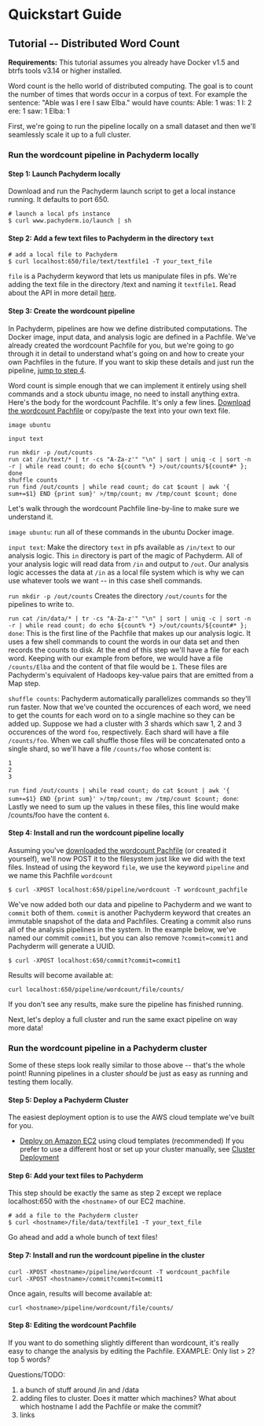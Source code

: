 # Quickstart Guide
## Tutorial -- Distributed Word Count
__Requirements:__ This tutorial assumes you already have Docker v1.5 and btrfs tools v3.14 or higher installed.

Word count is the hello world of distributed computing. The goal is to count the number of times that words occur in a corpus of text. For example the sentence: "Able was I ere I saw Elba." would have counts:
Able: 1
was: 1
I: 2
ere: 1
saw: 1
Elba: 1

First, we're going to run the pipeline locally on a small dataset and then we'll seamlessly scale it up to a full cluster.
### Run the wordcount pipeline in Pachyderm locally
#### Step 1: Launch Pachyderm locally
Download and run the Pachyderm launch script to get a local instance running. It defaults to port 650.
```shell
# launch a local pfs instance
$ curl www.pachyderm.io/launch | sh
```
#### Step 2: Add a few text files to Pachyderm in the directory `text`
```shell
# add a local file to Pachyderm
$ curl localhost:650/file/text/textfile1 -T your_text_file
```
`file` is a Pachyderm keyword that lets us manipulate files in pfs. We're adding the text file in the directory /text and naming it `textfile1`. Read about the API in more detail [here](https://github.com/pachyderm/pfs/#the-pachyderm-http-api).

#### Step 3: Create the wordcount pipeline
In Pachyderm, pipelines are how we define distributed computations. The Docker image, input data, and analysis logic are defined in a Pachfile. We've already created the wordcount Pachfile for you, but we're going to go through it in detail to understand what's going on and how to create your own Pachfiles in the future. If you want to skip these details and just run the pipeline, [jump to step 4]().

Word count is simple enough that we can implement it entirely using shell commands and a stock ubuntu image, no need to install anything extra. Here's the body for the wordcount Pachfile. It's only a few lines. [Download the wordcount Pachfile]() or copy/paste the text into your own text file.  

```shell
image ubuntu

input text

run mkdir -p /out/counts
run cat /in/text/* | tr -cs "A-Za-z'" "\n" | sort | uniq -c | sort -n -r | while read count; do echo ${count% *} >/out/counts/${count#* }; done
shuffle counts
run find /out/counts | while read count; do cat $count | awk '{ sum+=$1} END {print sum}' >/tmp/count; mv /tmp/count $count; done
```
Let's walk through the wordcount Pachfile line-by-line to make sure we understand it.

`image ubuntu`: run all of these commands in the ubuntu Docker image.

`input text`: Make the directory `text` in pfs available as `/in/text` to our analysis logic. This `in` directory is part of the magic of Pachyderm. All of your analysis logic will read data from `/in` and output to `/out`. Our analysis logic accesses the data at `/in` as a local file system which is why we can use whatever tools we want -- in this case shell commands.  

`run mkdir -p /out/counts` Creates the directory `/out/counts` for the pipelines to write to.

`run cat /in/data/* | tr -cs "A-Za-z'" "\n" | sort | uniq -c | sort -n -r | while read count; do echo ${count% *} >/out/counts/${count#* }; done`:  This is the first  line of the Pachfile that makes up our analysis logic. It uses a few shell
commands to count the words in our data set and then records the counts to disk. At the end of this step we'll have a file for each word. Keeping with our example from before, we would have a file `/counts/Elba` and the content of
that file would be `1`. These files are Pachyderm's equivalent of Hadoops key-value pairs that are
emitted from a Map step.

`shuffle counts`: Pachyderm automatically parallelizes commands so they'll run faster. Now that
we've counted the occurences of each word, we need to get the counts for each word on to a
single machine so they can be added up. Suppose we had a cluster with 3 shards
which saw 1, 2 and 3 occurences of the word `foo`, respectively. Each shard will
have a file `/counts/foo`. When we call shuffle those files will be
concatenated onto a single shard, so we'll have a file `/counts/foo` whose content is:
```
1
2
3
```

`run find /out/counts | while read count; do cat $count | awk '{ sum+=$1} END {print sum}' >/tmp/count; mv /tmp/count $count; done`: Lastly we need to sum up the values in these files, this line would make /counts/foo have the content `6`.

#### Step 4: Install and run the wordcount pipeline locally
Assuming you've [downloaded the wordcount Pachfile]() (or created it yourself), we'll now POST it to the filesystem just like we did with the text files. Instead of using the keyword `file`, we use the keyword `pipeline` and we name this Pachfile `wordcount`
```shell
$ curl -XPOST localhost:650/pipeline/wordcount -T wordcount_pachfile
```
We've now added both our data and pipeline to Pachyderm and we want to `commit` both of them. `commit` is another Pachyderm keyword that creates an immutable snapshot of the data and Pachfiles. Creating a commit also runs all of the analysis pipelines in the system. In the example below, we've named our commit `commit1`, but you can also remove `?commit=commit1` and Pachyderm will generate a UUID. 
```shell
$ curl -XPOST localhost:650/commit?commit=commit1
```
Results will become available at:
```
curl localhost:650/pipeline/wordcount/file/counts/
```
If you don't see any results, make sure the pipeline has finished running.

Next, let's deploy a full cluster and run the same exact pipeline on way more data! 

### Run the wordcount pipeline in a Pachyderm cluster
Some of these steps look really similar to those above -- that's the whole point! Running pipelines in a cluster _should_ be just as easy as running and testing them locally. 

#### Step 5: Deploy a Pachyderm Cluster
The easiest deployment option is to use the AWS cloud template we've built for you.
- [Deploy on Amazon EC2](https://console.aws.amazon.com/cloudformation/home?region=us-west-1#/stacks/new?stackName=Pachyderm&templateURL=https:%2F%2Fs3-us-west-1.amazonaws.com%2Fpachyderm-templates%2Ftemplate) using cloud templates (recommended)
 If you prefer to use a different host or set up your cluster manually, see [Cluster Deployment](https://github.com/pachyderm/pfs#creating-a-pachyderm-cluster)

#### Step 6: Add your text files to Pachyderm
This step should be exactly the same as step 2 except we replace localhost:650 with the `<hostname>` of our EC2 machine.
```shell
# add a file to the Pachyderm cluster
$ curl <hostname>/file/data/textfile1 -T your_text_file
```
Go ahead and add a whole bunch of text files!

#### Step 7: Install and run the wordcount pipeline in the cluster
```shell
curl -XPOST <hostname>/pipeline/wordcount -T wordcount_pachfile
curl -XPOST <hostname>/commit?commit=commit1
```
Once again, results will become available at:
```
curl <hostname>/pipeline/wordcount/file/counts/
```
#### Step 8: Editing the wordcount Pachfile
If you want to do something slightly different than wordcount, it's really easy to change the analysis by editing the Pachfile. EXAMPLE: Only list > 2? top 5 words?



Questions/TODO:
1. a bunch of stuff around /in and /data
2. adding files to cluster. Does it matter which machines? What about which hostname I add the Pachfile or make the commit?
3. links

